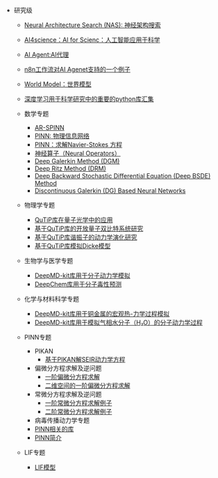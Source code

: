 - 研究级
  - [Neural Architecture Search (NAS): 神经架构搜索](https://github.com/pengsihua2023/Deep-Learning-Lecture-Notes/blob/main/07.%20%E7%A0%94%E7%A9%B6%E7%BA%A7/%E7%A0%94%E7%A9%B6%E7%BA%A7%EF%BC%9A%E7%A5%9E%E7%BB%8F%E6%9E%B6%E6%9E%84%E6%90%9C%E7%B4%A2.md)
  - [AI4science：AI for Scienc：人工智能应用于科学](https://github.com/pengsihua2023/Deep-Learning-Lecture-Notes/blob/main/07.%20%E7%A0%94%E7%A9%B6%E7%BA%A7/%E7%A0%94%E7%A9%B6%E7%BA%A7%EF%BC%9AAI4science.md)
  - [AI Agent:AI代理](https://github.com/pengsihua2023/Deep-Learning-Lecture-Notes/blob/main/07.%20%E7%A0%94%E7%A9%B6%E7%BA%A7/%E7%A0%94%E7%A9%B6%E7%BA%A7%3A%20AI%20agent.md)
  - [n8n工作流对AI Agenet支持的一个例子](https://github.com/pengsihua2023/Deep-Learning-Lecture-Notes/blob/main/07.%20%E7%A0%94%E7%A9%B6%E7%BA%A7/n8n%E5%B7%A5%E4%BD%9C%E6%B5%81%E5%AF%B9AI%20Agenet%E6%94%AF%E6%8C%81%E7%9A%84%E4%B8%80%E4%B8%AA%E4%BE%8B%E5%AD%90.md)
  - [World Model：世界模型](https://github.com/pengsihua2023/Deep-Learning-Lecture-Notes/blob/main/07.%20%E7%A0%94%E7%A9%B6%E7%BA%A7/%E7%A0%94%E7%A9%B6%E7%BA%A7%EF%BC%9AWorld%20Model.md)
  - [深度学习用于科学研究中的重要的python库汇集](https://github.com/pengsihua2023/Deep-Learning-Lecture-Notes/blob/main/07.%20%E7%A0%94%E7%A9%B6%E7%BA%A7/%E6%B7%B1%E5%BA%A6%E5%AD%A6%E4%B9%A0%E7%94%A8%E4%BA%8E%E7%A7%91%E5%AD%A6%E7%A0%94%E7%A9%B6%E4%B8%AD%E7%9A%84%E9%87%8D%E8%A6%81%E7%9A%84python%E5%BA%93%E6%B1%87%E9%9B%86.md)
  - 数学专题
    - [AR-SPINN](https://github.com/pengsihua2023/Deep-Learning-Lecture-Notes/blob/main/07.%20%E7%A0%94%E7%A9%B6%E7%BA%A7/%E6%95%B0%E5%AD%A6%E4%B8%93%E9%A2%98/ARSPINN.md)
    - [PINN: 物理信息网络](https://github.com/pengsihua2023/Deep-Learning-Lecture-Notes/blob/main/07.%20%E7%A0%94%E7%A9%B6%E7%BA%A7/%E6%95%B0%E5%AD%A6%E4%B8%93%E9%A2%98/PINN%3A%20%E7%89%A9%E7%90%86%E4%BF%A1%E6%81%AF%E7%BD%91%E7%BB%9C.md)
    - [PINN：求解Navier-Stokes 方程](https://github.com/pengsihua2023/Deep-Learning-Lecture-Notes/blob/main/07.%20%E7%A0%94%E7%A9%B6%E7%BA%A7/%E6%95%B0%E5%AD%A6%E4%B8%93%E9%A2%98/PINN%EF%BC%9A%E6%B1%82%E8%A7%A3Navier-Stokes%20%E6%96%B9%E7%A8%8B.md)
    - [神经算子（Neural Operators）](https://github.com/pengsihua2023/Deep-Learning-Lecture-Notes/blob/main/07.%20%E7%A0%94%E7%A9%B6%E7%BA%A7/%E6%95%B0%E5%AD%A6%E4%B8%93%E9%A2%98/%E7%A5%9E%E7%BB%8F%E7%AE%97%E5%AD%90(Neural%20Operators).md)
    - [Deep Galerkin Method (DGM)](https://github.com/pengsihua2023/Deep-Learning-Lecture-Notes/blob/main/07.%20%E7%A0%94%E7%A9%B6%E7%BA%A7/%E6%95%B0%E5%AD%A6%E4%B8%93%E9%A2%98/Deep%20Galerkin%20Method%20(DGM).md)
    - [Deep Ritz Method (DRM)](https://github.com/pengsihua2023/Deep-Learning-Lecture-Notes/blob/main/07.%20%E7%A0%94%E7%A9%B6%E7%BA%A7/%E6%95%B0%E5%AD%A6%E4%B8%93%E9%A2%98/Deep%20Ritz%20Method%20(DRM).md)
    - [Deep Backward Stochastic Differential Equation (Deep BSDE) Method](https://github.com/pengsihua2023/Deep-Learning-Lecture-Notes/blob/main/07.%20%E7%A0%94%E7%A9%B6%E7%BA%A7/%E6%95%B0%E5%AD%A6%E4%B8%93%E9%A2%98/Deep%20Backward%20Stochastic%20Differential%20Equation%20(Deep%20BSDE)%20Method.md)
    - [Discontinuous Galerkin (DG) Based Neural Networks](https://github.com/pengsihua2023/Deep-Learning-Lecture-Notes/blob/main/07.%20%E7%A0%94%E7%A9%B6%E7%BA%A7/%E6%95%B0%E5%AD%A6%E4%B8%93%E9%A2%98/Discontinuous%20Galerkin%20(DG)%20Based%20Neural%20Networks.md)
  - 物理学专题
    - [QuTiP库在量子光学中的应用](https://github.com/pengsihua2023/Deep-Learning-Lecture-Notes/blob/main/07.%20%E7%A0%94%E7%A9%B6%E7%BA%A7/%E7%89%A9%E7%90%86%E5%AD%A6%E4%B8%93%E9%A2%98/QuTiP%E5%BA%93%E5%9C%A8%E9%87%8F%E5%AD%90%E5%85%89%E5%AD%A6%E4%B8%AD%E7%9A%84%E5%BA%94%E7%94%A8.md)
    - [基于QuTiP库的开放量子双比特系统研究](https://github.com/pengsihua2023/Deep-Learning-Lecture-Notes/blob/main/07.%20%E7%A0%94%E7%A9%B6%E7%BA%A7/%E7%89%A9%E7%90%86%E5%AD%A6%E4%B8%93%E9%A2%98/%E5%9F%BA%E4%BA%8EQuTiP%E5%BA%93%E7%9A%84%E5%BC%80%E6%94%BE%E9%87%8F%E5%AD%90%E5%8F%8C%E6%AF%94%E7%89%B9%E7%B3%BB%E7%BB%9F%E7%A0%94%E7%A9%B6.md)
    - [基于QuTiP库谐振子的动力学演化研究](https://github.com/pengsihua2023/Deep-Learning-Lecture-Notes/blob/main/07.%20%E7%A0%94%E7%A9%B6%E7%BA%A7/%E7%89%A9%E7%90%86%E5%AD%A6%E4%B8%93%E9%A2%98/%E5%9F%BA%E4%BA%8EQuTiP%E5%BA%93%E8%B0%90%E6%8C%AF%E5%AD%90%E7%9A%84%E5%8A%A8%E5%8A%9B%E5%AD%A6%E6%BC%94%E5%8C%96%E7%A0%94%E7%A9%B6.md)
    - [基于QuTiP库模拟Dicke模型](https://github.com/pengsihua2023/Deep-Learning-Lecture-Notes/blob/main/07.%20%E7%A0%94%E7%A9%B6%E7%BA%A7/%E7%89%A9%E7%90%86%E5%AD%A6%E4%B8%93%E9%A2%98/%E5%9F%BA%E4%BA%8EQuTiP%E5%BA%93%E6%A8%A1%E6%8B%9FDicke%E6%A8%A1%E5%9E%8B.md)
  - 生物学与医学专题
    - [DeepMD-kit库用于分子动力学模拟](https://github.com/pengsihua2023/Deep-Learning-Lecture-Notes/blob/main/07.%20%E7%A0%94%E7%A9%B6%E7%BA%A7/%E7%94%9F%E7%89%A9%E5%AD%A6%E4%B8%8E%E5%8C%BB%E5%AD%A6%E4%B8%93%E9%A2%98/DeepMD-kit%E5%BA%93%E7%94%A8%E4%BA%8E%E5%88%86%E5%AD%90%E5%8A%A8%E5%8A%9B%E5%AD%A6%E6%A8%A1%E6%8B%9F.md)
    - [DeepChem库用于分子毒性预测](https://github.com/pengsihua2023/Deep-Learning-Lecture-Notes/blob/main/07.%20%E7%A0%94%E7%A9%B6%E7%BA%A7/%E7%94%9F%E7%89%A9%E5%AD%A6%E4%B8%8E%E5%8C%BB%E5%AD%A6%E4%B8%93%E9%A2%98/DeepChem%E5%BA%93%E7%94%A8%E4%BA%8E%E5%88%86%E5%AD%90%E6%AF%92%E6%80%A7%E9%A2%84%E6%B5%8B.md)
  - 化学与材料科学专题
    - [DeepMD-kit库用于铜金属的宏观热-力学过程模拟](https://github.com/pengsihua2023/Deep-Learning-Lecture-Notes/blob/main/07.%20%E7%A0%94%E7%A9%B6%E7%BA%A7/%E5%8C%96%E5%AD%A6%E4%B8%8E%E6%9D%90%E6%96%99%E7%A7%91%E5%AD%A6%E4%B8%93%E9%A2%98/DeepMD-kit%E5%BA%93%E7%94%A8%E4%BA%8E%E9%93%9C%E9%87%91%E5%B1%9E%E7%9A%84%E5%AE%8F%E8%A7%82%E7%83%AD-%E5%8A%9B%E5%AD%A6%E8%BF%87%E7%A8%8B%E6%A8%A1%E6%8B%9F.md)
    - [DeepMD-kit库用于模拟气相水分子（H₂O）的分子动力学过程](https://github.com/pengsihua2023/Deep-Learning-Lecture-Notes/blob/main/07.%20%E7%A0%94%E7%A9%B6%E7%BA%A7/%E5%8C%96%E5%AD%A6%E4%B8%8E%E6%9D%90%E6%96%99%E7%A7%91%E5%AD%A6%E4%B8%93%E9%A2%98/DeepMD-kit%E5%BA%93%E7%94%A8%E4%BA%8E%E6%A8%A1%E6%8B%9F%E6%B0%94%E7%9B%B8%E6%B0%B4%E5%88%86%E5%AD%90%EF%BC%88H%E2%82%82O%EF%BC%89%E7%9A%84%E5%88%86%E5%AD%90%E5%8A%A8%E5%8A%9B%E5%AD%A6%E8%BF%87%E7%A8%8B.md)
  - PINN专题
    - PIKAN
      - [基于PIKAN解SEIR动力学方程](https://github.com/pengsihua2023/Deep-Learning-Lecture-Notes/blob/main/07.%20%E7%A0%94%E7%A9%B6%E7%BA%A7/PINN%E4%B8%93%E9%A2%98/PIKAN/%E5%9F%BA%E4%BA%8EPIKAN%E8%A7%A3SEIR%E5%8A%A8%E5%8A%9B%E5%AD%A6%E6%96%B9%E7%A8%8B.md)
    - 偏微分方程求解及逆问题
      - [一阶偏微分方程求解](https://github.com/pengsihua2023/Deep-Learning-Lecture-Notes/blob/main/07.%20%E7%A0%94%E7%A9%B6%E7%BA%A7/PINN%E4%B8%93%E9%A2%98/%E5%81%8F%E5%BE%AE%E5%88%86%E6%96%B9%E7%A8%8B%E6%B1%82%E8%A7%A3%E5%8F%8A%E9%80%86%E9%97%AE%E9%A2%98/%E5%9F%BA%E4%BA%8E%20DeepXDE%20%E5%BA%93%E7%9A%84%E4%B8%80%E9%98%B6%E5%81%8F%E5%BE%AE%E5%88%86%E6%96%B9%E7%A8%8B%E6%B1%82%E8%A7%A3%E4%BE%8B%E5%AD%90.md)
      - [二维空间的一阶偏微分方程求解](https://github.com/pengsihua2023/Deep-Learning-Lecture-Notes/blob/main/07.%20%E7%A0%94%E7%A9%B6%E7%BA%A7/PINN%E4%B8%93%E9%A2%98/%E5%81%8F%E5%BE%AE%E5%88%86%E6%96%B9%E7%A8%8B%E6%B1%82%E8%A7%A3%E5%8F%8A%E9%80%86%E9%97%AE%E9%A2%98/%E5%9F%BA%E4%BA%8E%20DeepXDE%20%E5%BA%93%E7%9A%84%E4%BA%8C%E7%BB%B4%E7%A9%BA%E9%97%B4%E7%9A%84%E4%B8%80%E9%98%B6%E5%81%8F%E5%BE%AE%E5%88%86%E6%96%B9%E7%A8%8B.md)
    - 常微分方程求解及逆问题
      - [一阶常微分方程求解例子](https://github.com/pengsihua2023/Deep-Learning-Lecture-Notes/blob/main/07.%20%E7%A0%94%E7%A9%B6%E7%BA%A7/PINN%E4%B8%93%E9%A2%98/%E5%B8%B8%E5%BE%AE%E5%88%86%E6%96%B9%E7%A8%8B%E6%B1%82%E8%A7%A3%E5%8F%8A%E9%80%86%E9%97%AE%E9%A2%98/%E5%9F%BA%E4%BA%8E%20DeepXDE%20%E5%BA%93%E7%9A%84%E4%B8%80%E9%98%B6%E5%B8%B8%E5%BE%AE%E5%88%86%E6%96%B9%E7%A8%8B%E6%B1%82%E8%A7%A3%E4%BE%8B%E5%AD%90.md)
      - [二阶常微分方程求解例子](https://github.com/pengsihua2023/Deep-Learning-Lecture-Notes/blob/main/07.%20%E7%A0%94%E7%A9%B6%E7%BA%A7/PINN%E4%B8%93%E9%A2%98/%E5%B8%B8%E5%BE%AE%E5%88%86%E6%96%B9%E7%A8%8B%E6%B1%82%E8%A7%A3%E5%8F%8A%E9%80%86%E9%97%AE%E9%A2%98/%E5%9F%BA%E4%BA%8E%20DeepXDE%20%E5%BA%93%E7%9A%84%E4%BA%8C%E9%98%B6%E5%B8%B8%E5%BE%AE%E5%88%86%E6%96%B9%E7%A8%8B%E6%B1%82%E8%A7%A3%E4%BE%8B%E5%AD%90.md)
    - 病毒传播动力学专题
    - [PINN相关的库](https://github.com/pengsihua2023/Deep-Learning-Lecture-Notes/blob/main/07.%20%E7%A0%94%E7%A9%B6%E7%BA%A7/PINN%E4%B8%93%E9%A2%98/PINN%E7%9B%B8%E5%85%B3%E7%9A%84%E5%BA%93.md)
    - [PINN简介](https://github.com/pengsihua2023/Deep-Learning-Lecture-Notes/blob/main/07.%20%E7%A0%94%E7%A9%B6%E7%BA%A7/PINN%E4%B8%93%E9%A2%98/PINN%E7%AE%80%E4%BB%8B.md)
    
  - LIF专题     
    - [LIF模型](https://github.com/pengsihua2023/Deep-Learning-Lecture-Notes/blob/main/07.%20%E7%A0%94%E7%A9%B6%E7%BA%A7/LIF%20%E7%A5%9E%E7%BB%8F%E5%85%83%E6%A8%A1%E5%9E%8B%E4%B8%93%E9%A2%98/LIF%E6%A8%A1%E5%9E%8B.md)


    

 

